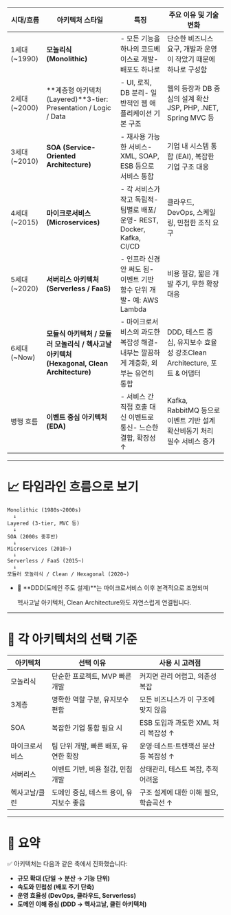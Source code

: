 
|**시대/흐름**|**아키텍처 스타일**|**특징**|**주요 이유 및 기술 변화**|
|---|---|---|---|
|1세대 (~1990)|**모놀리식 (Monolithic)**|- 모든 기능을 하나의 코드베이스로 개발- 배포도 하나로|단순한 비즈니스 요구, 개발과 운영이 작았기 때문에 하나로 구성함|
|2세대 (~2000)|**계층형 아키텍처 (Layered)**3-tier: Presentation / Logic / Data|- UI, 로직, DB 분리- 일반적인 웹 애플리케이션 기본 구조|웹의 등장과 DB 중심의 설계 확산JSP, PHP, .NET, Spring MVC 등|
|3세대 (~2010)|**SOA (Service-Oriented Architecture)**|- 재사용 가능한 서비스- XML, SOAP, ESB 등으로 서비스 통합|기업 내 시스템 통합 (EAI), 복잡한 기업 구조 대응|
|4세대 (~2015)|**마이크로서비스 (Microservices)**|- 각 서비스가 작고 독립적- 팀별로 배포/운영- REST, Docker, Kafka, CI/CD|클라우드, DevOps, 스케일링, 민첩한 조직 요구|
|5세대 (~2020)|**서버리스 아키텍처 (Serverless / FaaS)**|- 인프라 신경 안 써도 됨- 이벤트 기반 함수 단위 개발- 예: AWS Lambda|비용 절감, 짧은 개발 주기, 무한 확장 대응|
|6세대 (~Now)|**모듈식 아키텍처 / 모듈러 모놀리식 / 헥사고날 아키텍처 (Hexagonal, Clean Architecture)**|- 마이크로서비스의 과도한 복잡성 해결- 내부는 깔끔하게 계층화, 외부는 유연히 통합|DDD, 테스트 중심, 유지보수 효율성 강조Clean Architecture, 포트 & 어댑터|
|병행 흐름|**이벤트 중심 아키텍처 (EDA)**|- 서비스 간 직접 호출 대신 이벤트로 통신- 느슨한 결합, 확장성↑|Kafka, RabbitMQ 등으로 이벤트 기반 설계 확산비동기 처리 필수 서비스 증가|

---

# **📈 타임라인 흐름으로 보기**

```
Monolithic (1980s~2000s)
  ↓
Layered (3-tier, MVC 등)
  ↓
SOA (2000s 중후반)
  ↓
Microservices (2010~)
  ↓
Serverless / FaaS (2015~)
  ↓
모듈러 모놀리식 / Clean / Hexagonal (2020~)
```

- 🎯 **DDD(도메인 주도 설계)**는 마이크로서비스 이후 본격적으로 조명되며
    
    헥사고날 아키텍처, Clean Architecture와도 자연스럽게 연결됩니다.
    

---

# **🧩 각 아키텍처의 선택 기준**

|**아키텍처**|**선택 이유**|**사용 시 고려점**|
|---|---|---|
|모놀리식|단순한 프로젝트, MVP 빠른 개발|커지면 관리 어렵고, 의존성 복잡|
|3계층|명확한 역할 구분, 유지보수 편함|모든 비즈니스가 이 구조에 맞지 않음|
|SOA|복잡한 기업 통합 필요 시|ESB 도입과 과도한 XML 처리 복잡성 ↑|
|마이크로서비스|팀 단위 개발, 빠른 배포, 유연한 확장|운영·테스트·트랜잭션 분산 등 복잡성 ↑|
|서버리스|이벤트 기반, 비용 절감, 민첩 개발|상태관리, 테스트 복잡, 추적 어려움|
|헥사고날/클린|도메인 중심, 테스트 용이, 유지보수 좋음|구조 설계에 대한 이해 필요, 학습곡선 ↑|

---

# **🧠 요약**

✅ 아키텍처는 다음과 같은 축에서 진화했습니다:

- **규모 확대 (단일 → 분산 → 기능 단위)**
- **속도와 민첩성 (배포 주기 단축)**
- **운영 효율성 (DevOps, 클라우드, Serverless)**
- **도메인 이해 중심 (DDD → 헥사고날, 클린 아키텍처)**
